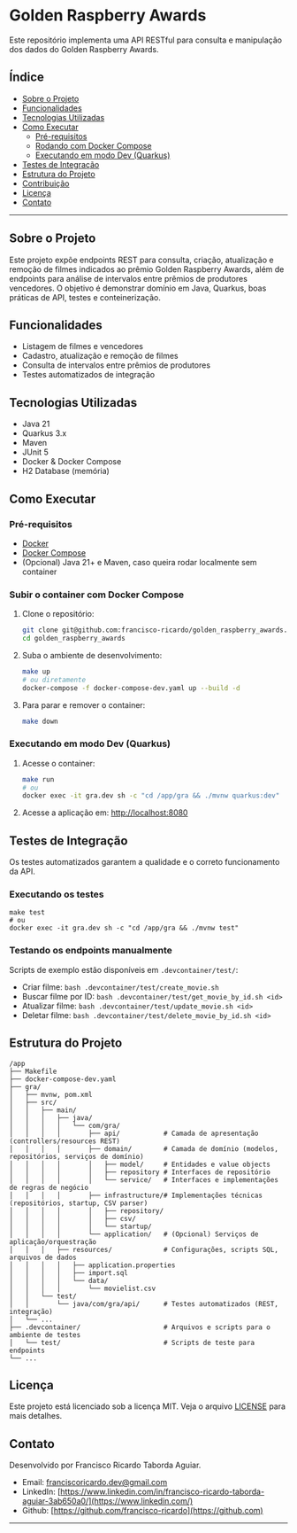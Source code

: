 # Golden Raspberry Awards

Este repositório implementa uma API RESTful para consulta e manipulação dos dados do Golden Raspberry Awards.

## Índice
- [Sobre o Projeto](#sobre-o-projeto)
- [Funcionalidades](#funcionalidades)
- [Tecnologias Utilizadas](#tecnologias-utilizadas)
- [Como Executar](#como-executar)
  - [Pré-requisitos](#pré-requisitos)
  - [Rodando com Docker Compose](#rodando-com-docker-compose)
  - [Executando em modo Dev (Quarkus)](#executando-em-modo-dev-quarkus)
- [Testes de Integração](#testes-de-integração)
- [Estrutura do Projeto](#estrutura-do-projeto)
- [Contribuição](#contribuição)
- [Licença](#licença)
- [Contato](#contato)

---

## Sobre o Projeto
Este projeto expõe endpoints REST para consulta, criação, atualização e remoção de filmes indicados ao prêmio Golden Raspberry Awards, além de endpoints para análise de intervalos entre prêmios de produtores vencedores. O objetivo é demonstrar domínio em Java, Quarkus, boas práticas de API, testes e conteinerização.

## Funcionalidades
- Listagem de filmes e vencedores
- Cadastro, atualização e remoção de filmes
- Consulta de intervalos entre prêmios de produtores
- Testes automatizados de integração

## Tecnologias Utilizadas
- Java 21
- Quarkus 3.x
- Maven
- JUnit 5
- Docker & Docker Compose
- H2 Database (memória)

## Como Executar

### Pré-requisitos
- [Docker](https://www.docker.com/)
- [Docker Compose](https://docs.docker.com/compose/)
- (Opcional) Java 21+ e Maven, caso queira rodar localmente sem container

### Subir o container com Docker Compose
1. Clone o repositório:
   ```bash
   git clone git@github.com:francisco-ricardo/golden_raspberry_awards.git
   cd golden_raspberry_awards
   ```
2. Suba o ambiente de desenvolvimento:
   ```bash
   make up
   # ou diretamente
   docker-compose -f docker-compose-dev.yaml up --build -d
   ```
3. Para parar e remover o container:
   ```bash
   make down
   ```

### Executando em modo Dev (Quarkus)
1. Acesse o container:
   ```bash
   make run
   # ou
   docker exec -it gra.dev sh -c "cd /app/gra && ./mvnw quarkus:dev"
   ```
2. Acesse a aplicação em: [http://localhost:8080](http://localhost:8080)

## Testes de Integração
Os testes automatizados garantem a qualidade e o correto funcionamento da API.

### Executando os testes
```
make test
# ou
docker exec -it gra.dev sh -c "cd /app/gra && ./mvnw test" 
```

### Testando os endpoints manualmente
Scripts de exemplo estão disponíveis em `.devcontainer/test/`:
- Criar filme: `bash .devcontainer/test/create_movie.sh`
- Buscar filme por ID: `bash .devcontainer/test/get_movie_by_id.sh <id>`
- Atualizar filme: `bash .devcontainer/test/update_movie.sh <id>`
- Deletar filme: `bash .devcontainer/test/delete_movie_by_id.sh <id>`

## Estrutura do Projeto
```
/app
├── Makefile
├── docker-compose-dev.yaml
├── gra/
│   ├── mvnw, pom.xml
│   ├── src/
│   │   ├── main/
│   │   │   ├── java/
│   │   │   │   └── com/gra/
│   │   │   │       ├── api/           # Camada de apresentação (controllers/resources REST)
│   │   │   │       ├── domain/        # Camada de domínio (modelos, repositórios, serviços de domínio)
│   │   │   │       │   ├── model/     # Entidades e value objects
│   │   │   │       │   ├── repository # Interfaces de repositório
│   │   │   │       │   └── service/   # Interfaces e implementações de regras de negócio
│   │   │   │       ├── infrastructure/# Implementações técnicas (repositórios, startup, CSV parser)
│   │   │   │       │   ├── repository/
│   │   │   │       │   ├── csv/
│   │   │   │       │   └── startup/
│   │   │   │       └── application/   # (Opcional) Serviços de aplicação/orquestração
│   │   │   ├── resources/             # Configurações, scripts SQL, arquivos de dados
│   │   │   │   ├── application.properties
│   │   │   │   ├── import.sql
│   │   │   │   └── data/
│   │   │   │       └── movielist.csv
│   │   └── test/
│   │       └── java/com/gra/api/      # Testes automatizados (REST, integração)
│   └── ...
├── .devcontainer/                     # Arquivos e scripts para o ambiente de testes
│   └── test/                          # Scripts de teste para endpoints
└── ...
```

## Licença
Este projeto está licenciado sob a licença MIT. Veja o arquivo [LICENSE](LICENSE) para mais detalhes.

## Contato
Desenvolvido por Francisco Ricardo Taborda Aguiar.
- Email: franciscoricardo.dev@gmail.com
- LinkedIn: [https://www.linkedin.com/in/francisco-ricardo-taborda-aguiar-3ab650a0/](https://www.linkedin.com/)
- Github: [https://github.com/francisco-ricardo](https://github.com)

---

